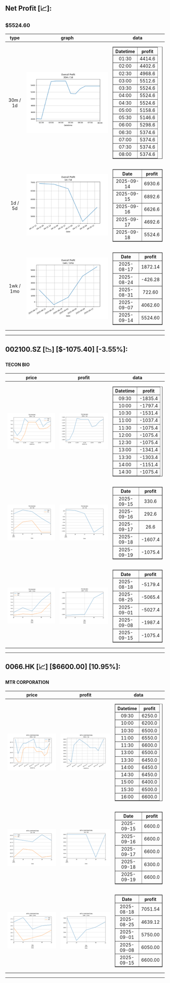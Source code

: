 ## Net Profit [📈]:
### $5524.60
|type|graph|data|
|:---:|:---:|:---:|
|30m / 1d|![net_profit](image/overall_30m-1d.png)|<table border="1" class="dataframe"> <thead> <tr style="text-align: center;"> <th>Datetime</th> <th>profit</th> </tr> </thead> <tbody> <tr> <td>01:30</td> <td>4414.6</td> </tr> <tr> <td>02:00</td> <td>4402.6</td> </tr> <tr> <td>02:30</td> <td>4968.6</td> </tr> <tr> <td>03:00</td> <td>5512.6</td> </tr> <tr> <td>03:30</td> <td>5524.6</td> </tr> <tr> <td>04:00</td> <td>5524.6</td> </tr> <tr> <td>04:30</td> <td>5524.6</td> </tr> <tr> <td>05:00</td> <td>5158.6</td> </tr> <tr> <td>05:30</td> <td>5146.6</td> </tr> <tr> <td>06:00</td> <td>5298.6</td> </tr> <tr> <td>06:30</td> <td>5374.6</td> </tr> <tr> <td>07:00</td> <td>5374.6</td> </tr> <tr> <td>07:30</td> <td>5374.6</td> </tr> <tr> <td>08:00</td> <td>5374.6</td> </tr> </tbody></table>|
|1d / 5d|![net_profit](image/overall_1d-5d.png)|<table border="1" class="dataframe"> <thead> <tr style="text-align: center;"> <th>Date</th> <th>profit</th> </tr> </thead> <tbody> <tr> <td>2025-09-14</td> <td>6930.6</td> </tr> <tr> <td>2025-09-15</td> <td>6892.6</td> </tr> <tr> <td>2025-09-16</td> <td>6626.6</td> </tr> <tr> <td>2025-09-17</td> <td>4692.6</td> </tr> <tr> <td>2025-09-18</td> <td>5524.6</td> </tr> </tbody></table>|
|1wk / 1mo|![net_profit](image/overall_1wk-1mo.png)|<table border="1" class="dataframe"> <thead> <tr style="text-align: center;"> <th>Date</th> <th>profit</th> </tr> </thead> <tbody> <tr> <td>2025-08-17</td> <td>1872.14</td> </tr> <tr> <td>2025-08-24</td> <td>-426.28</td> </tr> <tr> <td>2025-08-31</td> <td>722.60</td> </tr> <tr> <td>2025-09-07</td> <td>4062.60</td> </tr> <tr> <td>2025-09-14</td> <td>5524.60</td> </tr> </tbody></table>|
---
## 002100.SZ [📉] [$-1075.40] [-3.55%]:
#### TECON BIO
|price|profit|data|
|:---:|:---:|:---:|
|![price](image/002100.SZ_30m-1d_price.png)|![profit](image/002100.SZ_30m-1d_profit.png)|<table border="1" class="dataframe"> <thead> <tr style="text-align: center;"> <th>Datetime</th> <th>profit</th> </tr> </thead> <tbody> <tr> <td>09:30</td> <td>-1835.4</td> </tr> <tr> <td>10:00</td> <td>-1797.4</td> </tr> <tr> <td>10:30</td> <td>-1531.4</td> </tr> <tr> <td>11:00</td> <td>-1037.4</td> </tr> <tr> <td>11:30</td> <td>-1075.4</td> </tr> <tr> <td>12:00</td> <td>-1075.4</td> </tr> <tr> <td>12:30</td> <td>-1075.4</td> </tr> <tr> <td>13:00</td> <td>-1341.4</td> </tr> <tr> <td>13:30</td> <td>-1303.4</td> </tr> <tr> <td>14:00</td> <td>-1151.4</td> </tr> <tr> <td>14:30</td> <td>-1075.4</td> </tr> </tbody></table>|
|![price](image/002100.SZ_1d-5d_price.png)|![profit](image/002100.SZ_1d-5d_profit.png)|<table border="1" class="dataframe"> <thead> <tr style="text-align: center;"> <th>Date</th> <th>profit</th> </tr> </thead> <tbody> <tr> <td>2025-09-15</td> <td>330.6</td> </tr> <tr> <td>2025-09-16</td> <td>292.6</td> </tr> <tr> <td>2025-09-17</td> <td>26.6</td> </tr> <tr> <td>2025-09-18</td> <td>-1607.4</td> </tr> <tr> <td>2025-09-19</td> <td>-1075.4</td> </tr> </tbody></table>|
|![price](image/002100.SZ_1wk-1mo_price.png)|![profit](image/002100.SZ_1wk-1mo_profit.png)|<table border="1" class="dataframe"> <thead> <tr style="text-align: center;"> <th>Date</th> <th>profit</th> </tr> </thead> <tbody> <tr> <td>2025-08-18</td> <td>-5179.4</td> </tr> <tr> <td>2025-08-25</td> <td>-5065.4</td> </tr> <tr> <td>2025-09-01</td> <td>-5027.4</td> </tr> <tr> <td>2025-09-08</td> <td>-1987.4</td> </tr> <tr> <td>2025-09-15</td> <td>-1075.4</td> </tr> </tbody></table>|
---
## 0066.HK [📈] [$6600.00] [10.95%]:
#### MTR CORPORATION
|price|profit|data|
|:---:|:---:|:---:|
|![price](image/0066.HK_30m-1d_price.png)|![profit](image/0066.HK_30m-1d_profit.png)|<table border="1" class="dataframe"> <thead> <tr style="text-align: center;"> <th>Datetime</th> <th>profit</th> </tr> </thead> <tbody> <tr> <td>09:30</td> <td>6250.0</td> </tr> <tr> <td>10:00</td> <td>6200.0</td> </tr> <tr> <td>10:30</td> <td>6500.0</td> </tr> <tr> <td>11:00</td> <td>6550.0</td> </tr> <tr> <td>11:30</td> <td>6600.0</td> </tr> <tr> <td>13:00</td> <td>6500.0</td> </tr> <tr> <td>13:30</td> <td>6450.0</td> </tr> <tr> <td>14:00</td> <td>6450.0</td> </tr> <tr> <td>14:30</td> <td>6450.0</td> </tr> <tr> <td>15:00</td> <td>6400.0</td> </tr> <tr> <td>15:30</td> <td>6500.0</td> </tr> <tr> <td>16:00</td> <td>6600.0</td> </tr> </tbody></table>|
|![price](image/0066.HK_1d-5d_price.png)|![profit](image/0066.HK_1d-5d_profit.png)|<table border="1" class="dataframe"> <thead> <tr style="text-align: center;"> <th>Date</th> <th>profit</th> </tr> </thead> <tbody> <tr> <td>2025-09-15</td> <td>6600.0</td> </tr> <tr> <td>2025-09-16</td> <td>6600.0</td> </tr> <tr> <td>2025-09-17</td> <td>6600.0</td> </tr> <tr> <td>2025-09-18</td> <td>6300.0</td> </tr> <tr> <td>2025-09-19</td> <td>6600.0</td> </tr> </tbody></table>|
|![price](image/0066.HK_1wk-1mo_price.png)|![profit](image/0066.HK_1wk-1mo_profit.png)|<table border="1" class="dataframe"> <thead> <tr style="text-align: center;"> <th>Date</th> <th>profit</th> </tr> </thead> <tbody> <tr> <td>2025-08-18</td> <td>7051.54</td> </tr> <tr> <td>2025-08-25</td> <td>4639.12</td> </tr> <tr> <td>2025-09-01</td> <td>5750.00</td> </tr> <tr> <td>2025-09-08</td> <td>6050.00</td> </tr> <tr> <td>2025-09-15</td> <td>6600.00</td> </tr> </tbody></table>|
---
